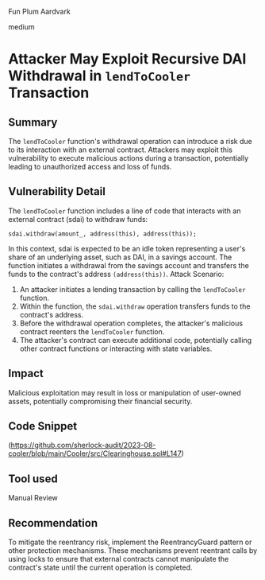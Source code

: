 Fun Plum Aardvark

medium

# Attacker May Exploit Recursive DAI Withdrawal in `lendToCooler` Transaction
## Summary
The `lendToCooler` function's withdrawal operation can introduce a risk due to its interaction with an external contract. Attackers may exploit this vulnerability to execute malicious actions during a transaction, potentially leading to unauthorized access and loss of funds.
## Vulnerability Detail
The `lendToCooler` function includes a line of code that interacts with an external contract (sdai) to withdraw funds:
```solidity
sdai.withdraw(amount_, address(this), address(this));
```
In this context, sdai is expected to be an idle token representing a user's share of an underlying asset, such as DAI, in a savings account. The function initiates a withdrawal from the savings account and transfers the funds to the contract's address `(address(this))`.
Attack Scenario:
1. An attacker initiates a lending transaction by calling the `lendToCooler` function.
2. Within the function, the `sdai.withdraw` operation transfers funds to the contract's address.
3. Before the withdrawal operation completes, the attacker's malicious contract reenters the `lendToCooler` function.
4. The attacker's contract can execute additional code, potentially calling other contract functions or interacting with state variables.
## Impact
Malicious exploitation may result in loss or manipulation of user-owned assets, potentially compromising their financial security.
## Code Snippet
(https://github.com/sherlock-audit/2023-08-cooler/blob/main/Cooler/src/Clearinghouse.sol#L147)
## Tool used

Manual Review

## Recommendation
To mitigate the reentrancy risk, implement the ReentrancyGuard pattern or other protection mechanisms. These mechanisms prevent reentrant calls by using locks to ensure that external contracts cannot manipulate the contract's state until the current operation is completed.